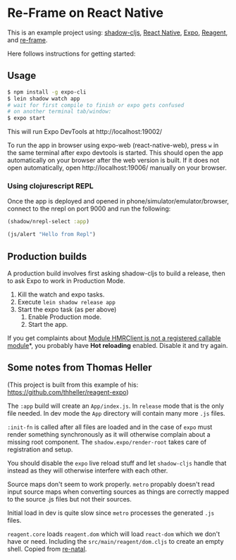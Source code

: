 # Re-Frame on React Native

This is an example project using: [shadow-cljs](https://github.com/thheller/shadow-cljs), [React Native](https://facebook.github.io/react-native/), [Expo](https://expo.io/), [Reagent](https://reagent-project.github.io/), and [re-frame](https://github.com/Day8/re-frame).

Here follows instructions for getting started:

## Usage
```sh
$ npm install -g expo-cli
$ lein shadow watch app
# wait for first compile to finish or expo gets confused 
# on another terminal tab/window:
$ expo start
```
This will run Expo DevTools at http://localhost:19002/

To run the app in browser using expo-web (react-native-web), press `w` in the same terminal after expo devtools is started.
This should open the app automatically on your browser after the web version is built. If it does not open automatically, open http://localhost:19006/ manually on your browser.

### Using clojurescript REPL
Once the app is deployed and opened in phone/simulator/emulator/browser, connect to the nrepl on port 9000 and run the following:
```clojure
(shadow/nrepl-select :app)
```

```clojure
(js/alert "Hello from Repl")
```

## Production builds

A production build involves first asking shadow-cljs to build a release, then to ask Expo to work in Production Mode.

1. Kill the watch and expo tasks.
1. Execute `lein shadow release app`
1. Start the expo task (as per above)
   1. Enable Production mode.
   1. Start the app.

If you get complaints about [Module HMRClient is not a registered callable module](https://github.com/expo/expo/issues/916)*, you probably have **Hot reloading** enabled. Disable it and try again.

## Some notes from Thomas Heller

(This project is built from this example of his: https://github.com/thheller/reagent-expo)

The `:app` build will create an `App/index.js`. In `release` mode that is the only file needed. In dev mode the `App` directory will contain many more `.js` files.

`:init-fn` is called after all files are loaded and in the case of `expo` must render something synchronously as it will otherwise complain about a missing root component. The `shadow.expo/render-root` takes care of registration and setup.

You should disable the `expo` live reload stuff and let `shadow-cljs` handle that instead as they will otherwise interfere with each other.

Source maps don't seem to work properly. `metro` propably doesn't read input source maps when converting sources as things are correctly mapped to the source .js files but not their sources.

Initial load in dev is quite slow since `metro` processes the generated `.js` files.

`reagent.core` loads `reagent.dom` which will load `react-dom` which we don't have or need. Including the `src/main/reagent/dom.cljs` to create an empty shell. Copied from [re-natal](https://github.com/drapanjanas/re-natal/blob/master/resources/cljs-reagent6/reagent_dom.cljs).
